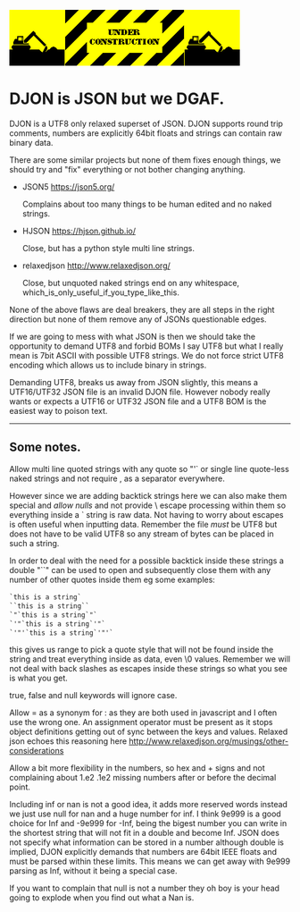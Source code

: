 
![underconstruction](underconstruction.gif)

DJON is JSON but we DGAF.
=========================

DJON is a UTF8 only relaxed superset of JSON. DJON supports round trip 
comments, numbers are explicitly 64bit floats and strings can contain 
raw binary data.

There are some similar projects but none of them fixes enough things, 
we should try and "fix" everything or not bother changing anything.

* JSON5			https://json5.org/

	Complains about too many things to be human edited and no naked 
	strings.

* HJSON			https://hjson.github.io/

	Close, but has a python style multi line strings.

* relaxedjson	http://www.relaxedjson.org/

	Close, but unquoted naked strings end on any whitespace, 
	which_is_only_useful_if_you_type_like_this.

None of the above flaws are deal breakers, they are all steps in the 
right direction but none of them remove any of JSONs questionable 
edges.

If we are going to mess with what JSON is then we should take the 
opportunity to demand UTF8 and forbid BOMs I say UTF8 but what I really 
mean is 7bit ASCII with possible UTF8 strings. We do not force strict 
UTF8 encoding which allows us to include binary in strings.

Demanding UTF8, breaks us away from JSON slightly, this means a 
UTF16/UTF32 JSON file is an invalid DJON file. However nobody really 
wants or expects a UTF16 or UTF32 JSON file and a UTF8 BOM is the 
easiest way to poison text.

---

Some notes.
-----------

Allow multi line quoted strings with any quote so "'` or single line 
quote-less naked strings and not require , as a separator everywhere.

However since we are adding backtick strings here we can also make them 
special and *allow nulls* and not provide \ escape processing within 
them so everything inside a ` string is raw data. Not having to worry 
about escapes is often useful when inputting data. Remember the file 
*must* be UTF8 but does not have to be valid UTF8 so any stream of 
bytes can be placed in such a string.

In order to deal with the need for a possible backtick inside these 
strings a double "``" can be used to open and subsequently close them 
with any number of other quotes inside them eg some examples:

	`this is a string`
	``this is a string``
	`"`this is a string`"`
	`'"`this is a string`'"`
	`'"'`this is a string`'"'`

this gives us range to pick a quote style that will not be found inside 
the string and treat everything inside as data, even \0 values. 
Remember we will not deal with back slashes as escapes inside these 
strings so what you see is what you get.

true, false and null keywords will ignore case.

Allow = as a synonym for : as they are both used in javascript and I 
often use the wrong one. An assignment operator must be present as it 
stops object definitions getting out of sync between the keys and 
values. Relaxed json echoes this reasoning here 
http://www.relaxedjson.org/musings/other-considerations

Allow a bit more flexibility in the numbers, so hex and + signs and not 
complaining about 1.e2 .1e2 missing numbers after or before the decimal 
point.

Including inf or nan is not a good idea, it adds more reserved words 
instead we just use null for nan and a huge number for inf. I think 
9e999 is a good choice for Inf and -9e999 for -Inf, being the bigest 
number you can write in the shortest string that will not fit in a 
double and become Inf. JSON does not specify what information can be 
stored in a number although double is implied, DJON explicitly demands 
that numbers are 64bit IEEE floats and must be parsed within these 
limits. This means we can get away with 9e999 parsing as Inf, without 
it being a special case.

If you want to complain that null is not a number they oh boy is your 
head going to explode when you find out what a Nan is.
